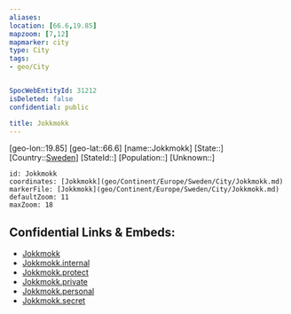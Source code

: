 ```yaml
---
aliases: 
location: [66.6,19.85]
mapzoom: [7,12] 
mapmarker: city 
type: City
tags:
- geo/City


SpocWebEntityId: 31212
isDeleted: false
confidential: public

title: Jokkmokk
---
```

[geo-lon::19.85]
[geo-lat::66.6]
[name::Jokkmokk]
[State::]
[Country::[Sweden](geo/Continent/Europe/Sweden.md)]
[StateId::]
[Population::]
[Unknown::]


```leaflet
id: Jokkmokk
coordinates: [Jokkmokk](geo/Continent/Europe/Sweden/City/Jokkmokk.md)
markerFile: [Jokkmokk](geo/Continent/Europe/Sweden/City/Jokkmokk.md)
defaultZoom: 11 
maxZoom: 18
```


## Confidential Links & Embeds: 
- [Jokkmokk](../../../../../../_public/geo/Continent/Europe/Sweden/City/Jokkmokk.md) 
- [Jokkmokk.internal](../../../../../../_internal/geo/Continent/Europe/Sweden/City/Jokkmokk.internal.md) 
- [Jokkmokk.protect](../../../../../../_protect/geo/Continent/Europe/Sweden/City/Jokkmokk.protect.md) 
- [Jokkmokk.private](../../../../../../_private/geo/Continent/Europe/Sweden/City/Jokkmokk.private.md) 
- [Jokkmokk.personal](../../../../../../_personal/geo/Continent/Europe/Sweden/City/Jokkmokk.personal.md) 
- [Jokkmokk.secret](../../../../../../_secret/geo/Continent/Europe/Sweden/City/Jokkmokk.secret.md) 
